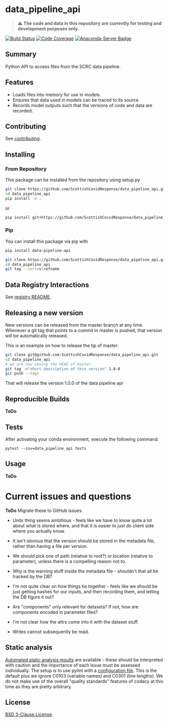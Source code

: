 # data_pipeline_api

> :warning: **The code and data in this repository are currently for testing and development purposes only.**

[![Build Status](https://travis-ci.org/ScottishCovidResponse/data_pipeline_api.svg?branch=master)](https://travis-ci.org/ScottishCovidResponse/data_pipeline_api)
[![Code Coverage](https://codecov.io/github/ScottishCovidResponse/data_pipeline_api/coverage.svg?branch=master&token=)](https://codecov.io/gh/ScottishCovidResponse/data_pipeline_api)
[![Anaconda-Server Badge](https://anaconda.org/scottishcovidresponse/data_pipeline_api/badges/version.svg)](https://anaconda.org/scottishcovidresponse/data_pipeline_api)

## Summary

Python API to access files from the SCRC data pipeline.

## Features

- Loads files into memory for use in models.
- Ensures that data used in models can be traced to its source.
- Records model outputs such that the versions of code and data are recorded.

## Contributing

See [contributing](contributing.md).

## Installing

### From Repository

This package can be installed from the repository using setup.py

```bash
git clone https://github.com/ScottishCovidResponse/data_pipeline_api.git
cd data_pipeline_api
pip install -e .
```

or

```bash
pip install git+https://github.com/ScottishCovidResponse/data_pipeline_api.git
```

### Pip

You can install this package via pip with

```bash
pip install data-pipeline-api
```

```bash
git clone https://github.com/ScottishCovidResponse/data_pipeline_api.git
cd data_pipeline_api
git tag --sort=v:refname
```

## Data Registry Interactions

See [registry README](data_pipeline_api/registry/README.md).

## Releasing a new version

New versions can be released from the master branch at any time. Whenever a git
tag that points to a commit in master is pushed, that version will be
automatically released.

This is an example on how to release the tip of master:

```bash
git clone git@github.com:ScottishCovidResponse/data_pipeline_api.git
cd data_pipeline_api
# we are now seeing the HEAD of master
git tag -m"short description of this version" 1.0.0
git push --tags
```

That will release the version 1.0.0 of the data pipeline api

## Reproducible Builds

**ToDo**

## Tests

After activating your conda environment, execute the following command:

```{shell}
pytest --cov=data_pipeline_api tests
```

## Usage

**ToDo**

# Current issues and questions

**ToDo** Migrate these to GitHub issues.

* Units thing seems ambitious - feels like we have to know quite a lot about what is stored where, and that it is easier to just do client side where you actually know.
* It isn't obvious that the version should be stored in the metadata file, rather than having a file per version.
* We should pick one of path (relative to root?) or location (relative to parameter), unless there is a compelling reason not to.
* Why is the warning stuff inside the metadata file - shouldn't that all be tracked by the DB?
* I'm not quite clear on how things tie together - feels like we should be just getting hashes for our inputs, and then recording them, and letting the DB figure it out?
* Are "components" only relevant for datasets? If not, how are components encoded in parameter files?
* I'm not clear how the attrs come into it with the dataset stuff.

* Writes cannot subsequently be read.

## Static analysis

[Automated static analysis results](https://app.codacy.com/gh/ScottishCovidResponse/data_pipeline_api/issues/index) are available - these should be interpreted with caution and the importance of each issue must be assessed individually. The setup is to use pylint with a [configuration file](.pylintrc). This is the default plus we ignore C0103 (variable names) and C0301 (line lengths). We do not make use of the overall "quality standards" features of codacy at this time as they are pretty arbitrary.

## License

[BSD 3-Clause License](LICENSE).
